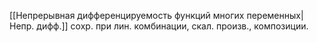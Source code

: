 [[Непрерывная дифференцируемость функций многих переменных|Непр. дифф.]] сохр. при лин. комбинации, скал. произв., композиции.